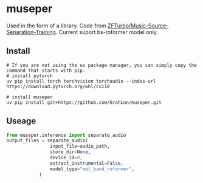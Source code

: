 # museper

Used in the form of a library. Code from [ZFTurbo/Music-Source-Separation-Training](https://github.com/ZFTurbo/Music-Source-Separation-Training). Current suport bs-roformer model only.

## Install

```shell
# If you are not using the uv package manager, you can simply copy the command that starts with pip.
# install pytorch
uv pip install torch torchvision torchaudio --index-url https://download.pytorch.org/whl/cu118

# install museper
uv pip install git+https://github.com/GrahLnn/museper.git
```

## Useage

```python
from museper.inference import separate_audio
output_files = separate_audio(
                input_file=audio_path,
                store_dir=None,
                device_id=0,
                extract_instrumental=False,
                model_type="mel_band_roformer",
            )
```
